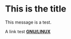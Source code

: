 # This is the title

This message is a test.

A link test **[GNU/LINUX](https://pt.wikipedia.org/wiki/GNU/Linux)**
